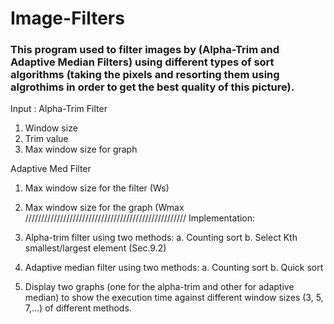 # Image-Filters

### This program used to filter images by (Alpha-Trim and Adaptive Median Filters) using different types of sort algorithms (taking the pixels and resorting them using algrothims in order to get the best quality of this picture).
Input :
Alpha-Trim Filter
1.	Window size 
2.	Trim value
3.	Max window size for graph

Adaptive Med Filter
1.	Max window size for the filter (Ws)
2.	Max window size for the graph (Wmax
///////////////////////////////////////////////////
Implementation:
1.	Alpha-trim filter using two methods:
a.	Counting sort
b.	Select Kth smallest/largest element (Sec.9.2)

2.	Adaptive median filter using two methods:
a.	Counting sort
b.	Quick sort

3.	Display two graphs (one for the alpha-trim and other for adaptive median) to show the execution time against different window sizes (3, 5, 7,…) of different methods. 

